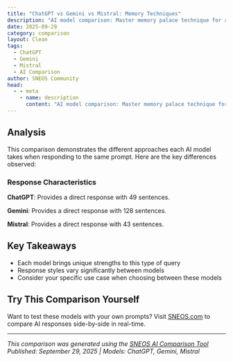 ```yaml
---
title: "ChatGPT vs Gemini vs Mistral: Memory Techniques"
description: "AI model comparison: Master memory palace technique for academic and professional success..."
date: 2025-09-29
category: comparison
layout: Clean
tags:
  - ChatGPT
  - Gemini
  - Mistral
  - AI Comparison
author: SNEOS Community
head:
  - - meta
    - name: description
      content: "AI model comparison: Master memory palace technique for academic and professional success..."
---
```


<ChatComparison
  title="ChatGPT vs Gemini vs Mistral: Memory Techniques"
  prompt="Master memory palace technique for academic and professional success"
  :responses='{
    "ChatGPT": "Certainly! The Memory Palace technique, also known as the Method of Loci, is a powerful mnemonic device that can help you retain and recall information efficiently. Here\u2019s a comprehensive guide to mastering it for academic and professional success:\n\n### What is the Memory Palace Technique?\nThe Memory Palace technique involves mentally placing information you want to remember within an imagined physical location, such as a familiar building or route. Later, you \u0022walk through\u0022 this location in your mind to retrieve the stored information.\n\n---\n\n### Step-by-Step Guide to Mastering the Memory Palace Technique\n\n#### 1. Choose Your Palace\n- Select a familiar place you can visualize clearly, like your home, office, or a route you know well.\n- It should have distinct loci (locations), such as rooms, furniture, or landmarks.\n\n#### 2. Define Clear Loci\n- Identify specific spots within your palace in a logical order\u2014for example, front door, living room couch, kitchen sink.\n- The more vivid and distinct these loci, the easier it will be to separate and recall information.\n\n#### 3. Encode the Information\n- Break down the information into manageable chunks or concepts.\n- Convert these chunks into vivid, unusual, or emotionally engaging images. The stranger the image, the better it sticks.\n\n#### 4. Place the Images\n- Mentally place each image at a specific locus in your palace.\n- Interact with the image or make it dynamic to increase memorability (e.g., imagine the image doing an action).\n\n#### 5. Practice Walking Through\n- Rehearse by mentally \u0022walking\u0022 through your palace in order, recalling each image and the associated information.\n- Repeat regularly to strengthen memory retention.\n\n#### 6. Expand and Customize\n- Create multiple palaces for different subjects or projects.\n- Customize loci and images to the nature of the material (formulas, dates, concepts, speeches).\n\n---\n\n### Tips for Academic Success\n- Use the technique to memorize:\n  - Vocabulary and definitions\n  - Complex concepts and theories\n  - Historical dates and events\n  - Formulas and processes\n- Combine with active learning methods (e.g., summarizing, testing).\n- Use visual, auditory, or kinesthetic elements for varied learning styles.\n- Review your palaces regularly to reinforce long-term memory.\n\n---\n\n### Tips for Professional Success\n- Prepare presentations by encoding key points into a palace for smooth delivery.\n- Memorize client names, project details, or meeting agendas.\n- Use it for learning technical jargon or procedures.\n- Quickly recall frameworks, sales pitches, or negotiation tactics.\n\n---\n\n### Example: Using a Memory Palace to Memorize a Speech\n1. Select your house as a palace.\n2. Assign loci: front door, coat rack, sofa, kitchen table, etc.\n3. Break speech into chunks and visualize each chunk as a scene or character.\n4. Place each scene at a locus.\n5. Mentally walk through the house and recall the speech sections.\n\n---\n\n### Additional Resources\n- Books: *Moonwalking with Einstein* by Joshua Foer\n- Apps: Memory Palace apps, Anki (for spaced repetition combined with palaces)\n- Courses: Online mnemonic and memory training courses\n\n---\n\n### Final Thoughts\nConsistency is key. Regularly practicing and expanding your memory palaces will dramatically improve your recall ability, giving you an academic and professional edge.\n\n---\n\nIf you want, I can help design a sample Memory Palace or create mnemonics for specific subjects. Just let me know!",
    "Gemini": "Okay, let\u0027s dive deep into mastering the memory palace technique (also known as the method of loci) for academic and professional success. This isn\u0027t just about memorizing a grocery list; it\u0027s about creating a powerful mental filing system for complex information.\n\n**I. Understanding the Core Principles**\n\n*   **What is a Memory Palace?** A memory palace is an imaginary or real location you know very well. You mentally walk through this location, placing items (representing information) at specific points (loci) along your route.  When you need to recall the information, you simply retrace your steps through your palace, \u0022seeing\u0022 the items and translating them back into the information.\n\n*   **Why it Works:**\n    *   **Spatial Memory is Strong:**  Our brains are exceptionally good at remembering places and routes.  We evolved to navigate complex environments.\n    *   **Visualization Enhances Recall:**  Creating vivid, memorable images connects with multiple parts of the brain, making the information stickier.\n    *   **Organization and Structure:** The palace provides a framework for organizing information logically, making it easier to retrieve.\n\n**II. Building Your Memory Palaces**\n\n1.  **Choose Your Palace:**\n\n    *   **Familiarity is Key:**  Start with places you know intimately:\n        *   Your home (inside and out)\n        *   Your commute to work/school\n        *   Your childhood home\n        *   Your workplace/school building\n        *   A favorite park\n        *   A favorite video game level\n    *   **Consider Complexity:**  The size and complexity of your palace should match the amount of information you need to store.  A small apartment might be sufficient for a chapter summary, but a large museum might be needed for an entire course.\n    *   **Divide Larger Spaces:** If using a large location, mentally divide it into distinct areas or rooms. This adds structure.\n    *   **Real vs. Imaginary:**  While real places are easier to start with, you can also create entirely imaginary palaces. Video game levels or fictional locations can be excellent.\n\n2.  **Define Your Route (The Journey):**\n\n    *   **Logical Flow:**  Establish a clear, consistent route through your palace.  It should be natural and easy to follow.  Avoid crisscrossing or backtracking.  Think of it like a guided tour.\n    *   **Sequential Loci:**  Identify specific, memorable locations (loci) along your route.  These are the \u0022stopping points\u0022 where you\u0027ll place your images.  Examples of loci:\n        *   A doorway\n        *   A specific piece of furniture\n        *   A picture on the wall\n        *   A window\n        *   A statue in a garden\n        *   A specific tree\n        *   A particular sign on your commute\n    *   **Number Your Loci (Optional, but Helpful):** Mentally number each location (1, 2, 3, etc.). This helps you keep track and retrieve information in the correct order.\n    *   **Practice the Route:**  Mentally walk through your palace several times until the route and the locations are firmly imprinted in your mind.  Do this without trying to memorize anything else.\n\n**III. Encoding Information: Turning Concepts into Memorable Images**\n\nThis is where the magic happens!  You need to transform abstract concepts into concrete, vivid images.\n\n1.  **Understand the Information:**  Before you encode anything, make sure you understand it.  Summarize it in your own words.  Identify the key concepts, facts, or arguments.\n\n2.  **Create Vivid Images:**\n\n    *   **Exaggeration and Absurdity:**  Make your images larger than life, ridiculous, or bizarre.  The more unusual, the better.  Think about what makes something memorable in real life - it\u0027s often the unexpected.\n    *   **Sensory Details:**  Engage all your senses.  What does the image look like, sound like, smell like, taste like, feel like?  The more sensory details, the stronger the memory.\n    *   **Action and Motion:**  Static images are less memorable.  Incorporate movement and action into your images.\n    *   **Personal Connection:**  Relate the image to something personal, emotional, or meaningful to you.  This creates a stronger association.\n    *   **Symbolism:**  Use symbols or metaphors to represent abstract concepts.  For example, a scale could represent justice, a lightbulb could represent an idea.\n    *   **Number-Shape/Number-Rhyme:** Associate number-shape or number-rhyme with the concepts for easy memorization of numerical data. For instance, the number \u00221\u0022 could be a \u0022stick\u0022, so picture a stick figure doing the first action. The number \u0022two\u0022 could be associated with \u0022shoe\u0022, so picture a pair of shoes doing something.\n\n3.  **Placement:**  Mentally \u0022place\u0022 your image at the corresponding location (locus) in your palace.  Imagine the image interacting with the location in a memorable way.\n\n**Example: Memorizing the stages of mitosis (PMAT):**\n\n*   **Palace:** Your bedroom.\n*   **Loci:**\n    1.  Door\n    2.  Bed\n    3.  Desk\n    4.  Window\n\n*   **Encoding:**\n\n    *   **Prophase:**  Imagine a **PRO**fessional boxer (pro) **FACE**planting into your door.  His face is smashed and distorted.  (Connects \u0022pro\u0022 with the beginning of Prophase and the messed-up look of the chromosomes)\n    *   **Metaphase:**  Imagine a **META**l band playing instruments on your bed.  The instruments are all lined up perfectly in the middle of the bed.  (Connects \u0022meta\u0022 with \u0022middle\u0022 and the alignment of chromosomes).\n    *   **Anaphase:**  Imagine **ANNA** from the movie Frozen running on your desk, pulling on a rope to separate two piles of chromosomes.  She\u0027s working **AN**d **A**ctively pulling. (Connects \u0022Anna\u0022 with \u0022Ana\u0022 and pulling apart).\n    *   **Telophase:**  Imagine a **TELE**scope pointing out of your window, creating **TWO** distinct rooms in the room. (Connects \u0022tele\u0022 with \u0022two\u0022, the two new nuclei forming).\n\n**IV. Decoding and Retrieval**\n\n1.  **Mental Walkthrough:**  To recall the information, mentally return to your palace and walk through your route.  As you arrive at each location, \u0022see\u0022 the image you placed there.\n\n2.  **Translate the Image:**  Convert the image back into the original information.  This requires a bit of practice.\n\n3.  **Review and Reinforcement:**\n\n    *   **Spaced Repetition:**  Review your memory palace at increasing intervals (e.g., after a few minutes, then a few hours, then a day, then a week). This strengthens the connections and ensures long-term retention.\n    *   **Re-Encoding:**  If you find that an image is fading or not working well, re-encode the information with a new, more vivid image.\n    *   **Combine Palaces:**  For related information, you can link multiple palaces together to create a larger, more complex mental system.\n\n**V. Applying the Memory Palace to Academic and Professional Life**\n\n*   **Academics:**\n    *   **Lectures:**  Take notes during lectures and immediately encode them into your memory palace.\n    *   **Textbooks:**  Summarize chapters and encode the key concepts, formulas, and arguments.\n    *   **Foreign Languages:**  Associate new vocabulary words with images and place them in your palace.\n    *   **Historical Dates:**  Use memorable images to represent dates and events.\n    *   **Scientific Theories:**  Create images that illustrate the principles and mechanisms of theories.\n    *   **Presentations:**  Memorize your speech by associating each point with a location in your palace.\n*   **Professionals:**\n    *   **Meetings:**  Memorize key points, action items, and names of attendees.\n    *   **Presentations:** Deliver speeches flawlessly without relying on notes.\n    *   **Client Information:**  Remember important details about clients, their needs, and their preferences.\n    *   **Project Management:**  Keep track of tasks, deadlines, and resources.\n    *   **Sales:**  Memorize product features, benefits, and pricing information.\n    *   **Networking:**  Recall names and faces of people you meet at conferences and events.\n\n**VI. Advanced Techniques and Tips**\n\n*   **Overlapping Palaces:**  Use the same palace for different topics, but use different routes and images to avoid confusion.  Imagine overlaying different \u0022layers\u0022 on your palace.\n*   **Auditory Memory:**  Incorporate sounds into your images.  For example, if you\u0027re memorizing the name \u0022John,\u0022 you could imagine hearing a toilet \u0022**JOHN**\u0022 sound in your memory palace.\n*   **The Person-Action-Object (PAO) System:** This is an advanced technique for memorizing numbers.  You assign a Person, Action, and Object to each number from 00 to 99.  You then create stories that combine these elements to represent long sequences of numbers.\n*   **Mind Mapping:**  Combine the memory palace with mind mapping to create a powerful visual learning system.\n*   **Practice, Practice, Practice!** The memory palace technique is a skill that improves with practice. Start with simple tasks and gradually increase the complexity.  Don\u0027t get discouraged if it takes time to master.\n\n**VII.  Troubleshooting**\n\n*   **Image Fading:** If your images are fading, it means they weren\u0027t vivid enough. Re-encode the information with more exaggerated, sensory-rich images.\n*   **Confusion Between Images:**  If you\u0027re confusing images in the same palace, make sure they are distinct and well-placed.  Also, review the palace frequently to reinforce the associations.\n*   **Difficulty Finding Locations:**  If you\u0027re struggling to remember the locations in your palace, you may have chosen a route that isn\u0027t natural or familiar enough.  Try a different palace or refine your route.\n*   **Overwhelm:**  Don\u0027t try to memorize too much information at once. Break down complex topics into smaller, more manageable chunks.\n\n**Key Takeaways**\n\n*   **The Memory Palace is a Skill:**  Like any skill, it requires practice and dedication to master.\n*   **Visualization is Crucial:**  The more vivid and memorable your images, the better.\n*   **Organization is Key:**  A well-structured palace and route are essential for efficient recall.\n*   **Personalize the Technique:**  Adapt the method to your own learning style and preferences.\n\nBy consistently applying the principles and techniques outlined above, you can harness the power of the memory palace to significantly enhance your academic performance, professional success, and overall cognitive abilities.  Good luck!\n",
    "Mistral": "The Memory Palace technique, also known as the Method of Loci, is a powerful mnemonic device that can significantly enhance your ability to remember information. Here\u2019s a step-by-step guide to mastering this technique for academic and professional success:\n\n### Step 1: Choose a Familiar Location\nSelect a place that you know very well, such as your home, office, or a favorite park. This location will serve as the \u0022palace\u0022 where you will store your memories.\n\n### Step 2: Create a Mental Map\nMentally walk through the location and identify distinct, memorable spots within it. These spots will be the \u0022loci\u0022 where you will place the information you want to remember.\n\n### Step 3: Associate Information with Loci\nAssign each piece of information you want to remember to a specific locus. Use vivid, imaginative, and often exaggerated associations to make the connections stronger. For example:\n- If you need to remember a list of historical dates, you might imagine a giant clock at the front door of your home, with the date written in large, neon numbers.\n- For a list of vocabulary words, you might place a talking dictionary on your kitchen table, with each word jumping out and acting out its meaning.\n\n### Step 4: Visualize and Rehearse\nMentally walk through your memory palace, visualizing each locus and the associated information. Rehearse this walk-through multiple times to reinforce the connections.\n\n### Step 5: Review and Update\nRegularly review your memory palace to ensure the information remains fresh. Update it as needed, adding new loci or modifying existing ones to accommodate new information.\n\n### Tips for Effective Use\n1. **Use All Senses**: Engage multiple senses in your visualizations. For example, imagine not just seeing the information, but also hearing, smelling, and touching it.\n2. **Be Creative**: The more bizarre and imaginative your associations, the easier they will be to remember.\n3. **Practice Regularly**: Like any skill, the Memory Palace technique improves with practice. Use it for small tasks initially and gradually apply it to more complex information.\n4. **Break Down Complex Information**: For large amounts of information, break it down into smaller, manageable chunks and assign each chunk to a different locus.\n5. **Use Mnemonics**: Combine the Memory Palace technique with other mnemonic devices, such as acronyms or rhymes, to enhance recall.\n\n### Applications in Academic and Professional Settings\n- **Studying for Exams**: Use the Memory Palace to remember key concepts, formulas, dates, and definitions.\n- **Presentations**: Memorize the structure and key points of your presentation by placing them in different loci within your palace.\n- **Meetings**: Remember important points, names, and tasks by associating them with specific spots in your memory palace.\n- **Learning Languages**: Place vocabulary words and grammar rules in different loci to help with memorization.\n\n### Example\nSuppose you need to remember a list of items for a presentation:\n1. **Front Door**: Imagine a giant, flashing sign with the first item written on it.\n2. **Living Room**: Visualize the second item as a large, animated character sitting on the couch.\n3. **Kitchen**: Picture the third item as a talking appliance on the counter.\n4. **Bedroom**: See the fourth item as a poster on the wall.\n5. **Bathroom**: Imagine the fifth item as a floating object in the bathtub.\n\nBy mentally walking through your home and visualizing these vivid images, you can easily recall the list of items in order.\n\n### Conclusion\nThe Memory Palace technique is a versatile and effective tool for improving memory. With practice and creativity, it can significantly enhance your academic and professional performance. Start with simple tasks and gradually apply it to more complex information to fully master this powerful technique."
  }'
  published-date="16:28"
/>

## Analysis

This comparison demonstrates the different approaches each AI model takes when responding to the same prompt. Here are the key differences observed:

### Response Characteristics

**ChatGPT**: Provides a direct response with 49 sentences. 

**Gemini**: Provides a direct response with 128 sentences. 

**Mistral**: Provides a direct response with 43 sentences. 

## Key Takeaways

- Each model brings unique strengths to this type of query
- Response styles vary significantly between models
- Consider your specific use case when choosing between these models

## Try This Comparison Yourself

Want to test these models with your own prompts? Visit [SNEOS.com](https://sneos.com) to compare AI responses side-by-side in real-time.

---

*This comparison was generated using the [SNEOS AI Comparison Tool](https://sneos.com)*
*Published: September 29, 2025 | Models: ChatGPT, Gemini, Mistral*
